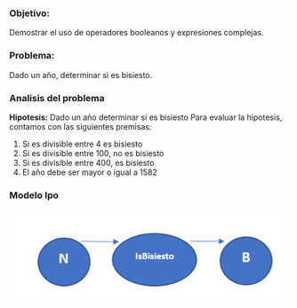 ### Objetivo:
Demostrar el uso de operadores booleanos y expresiones complejas.

### Problema:
Dado un año, determinar si es bisiesto.

### Analisis del problema
**Hipotesis:** Dado un año determinar si es bisiesto
Para evaluar la hipotesis, contamos con las siguientes premisas:
1. Si es divisible entre 4 es bisiesto
2. Si es divisible entre 100, no es bisiesto
3. Si es divisible entre 400, es bisiesto
4. El año debe ser mayor o igual a 1582

### Modelo Ipo
![](https://raw.githubusercontent.com/juanjoseferrari/AED/master/03-Bisiesto/modeloipotp3.jpg)
